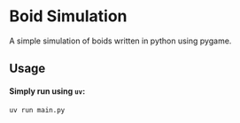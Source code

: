 # Boid Simulation
A simple simulation of boids written in python using pygame.

## Usage
#### Simply run using `uv`:
```bash
uv run main.py
```

